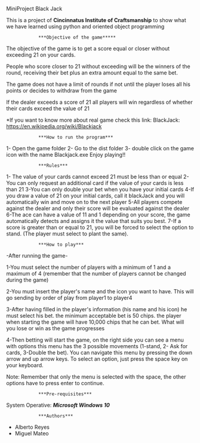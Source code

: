MiniProject Black Jack

This is a project of **Cincinnatus Institute of Craftsmanship** to show what we have learned using python and oriented object programming


 
				***Objective of the game*****

The objective of the game is to get a score equal or closer without exceeding 21 on your cards.

People who score closer to 21 without exceeding will be the winners of the round, receiving their bet plus an extra amount equal to the same bet.

The game does not have a limit of rounds if not until the player loses all his points or decides to withdraw from the game

If the dealer exceeds a score of 21 all players will win regardless of whether their cards exceed the value of 21




*If you want to know more about real game check this link: 
BlackJack: https://en.wikipedia.org/wiki/Blackjack
      


				***How to run the program*** 

1- Open the game folder
2- Go to the dist folder
3- double click on the game icon with the name Blackjack.exe
Enjoy playing!!
 
 

				***Rules***

1- The value of your cards cannot exceed 21 must be less than or equal
2-You can only request an additional card if the value of your cards is less than 21
3-You can only double your bet when you have your initial cards
4-If you draw a value of 21 on your initial cards, call it blackJack and you will automatically win and move on to the next player
5-All players compete against the dealer and only their score will be evaluated against the dealer
6-The ace can have a value of 11 and 1 depending on your score, the game automatically detects and assigns it the value that suits you best.
7-If a score is greater than or equal to 21, you will be forced to select the option to stand. (The player must select to plant the same).


				***How to play***

-After running the game-

1-You must select the number of players with a minimum of 1 and a maximum of 4 (remember that the number of players cannot be changed during the game)

2-You must insert the player's name and the icon you want to have. This will go sending by order of play from player1 to player4

3-After having filled in the player's information (his name and his icon) he must select his bet. the minimum acceptable bet is 50 chips. the player when starting 
the game will have 10,000 chips that he can bet. What will you lose or win as the game progresses

4-Then betting will start the game, on the right side you can see a menu with options this menu has the 3 possible movements (1-stand, 2- Ask for cards, 3-Double the bet). 
You can navigate this menu by pressing the down arrow and up arrow keys. To select an option, just press the space key on your keyboard.

Note: Remember that only the menu is selected with the space, the other options have to press enter to continue.


				***Pre-requisites***

System Operative:
***Microsoft Windows 10***





				***Authors***

* Alberto Reyes
* Miguel Mateo
